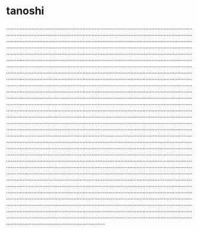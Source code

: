 # tanoshi
......................................................................................................................................................................................................................................................................................................................................................................................................................................................................................................................................................................................................................................................................................................................................................................................................................................................................................................................................................................................................................................................................................................................................................................................................................................................................................................................................................................................................................................................................................................................................................................................................................................................................................................................................................................................................................................................................................................................................................................................................................................................................................................................................................................................................................................................................................................................................................................................................................................................................................................................................................................................................................................................................................................................................................................................................................................................................................................................................................................................................................................................................................................................................................................................................................................................................................................................................................................................................................................................................................................................................................................................................................................................................................................................................................................................................................................................................................................................................................................................................................................................................